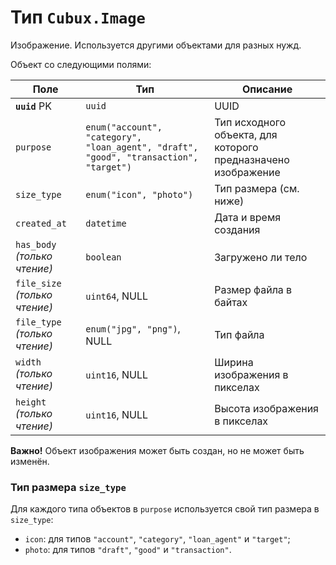 Тип `Cubux.Image`
=================

Изображение. Используется другими объектами для разных нужд.

Объект со следующими полями:

Поле | Тип | Описание
---- | --- | --------
**`uuid`** PK | `uuid`                   | UUID
`purpose` | `enum("account", "category", "loan_agent", "draft", "good", "transaction", "target")` | Тип исходного объекта, для которого предназначено изображение
`size_type` | `enum("icon", "photo")`    | Тип размера (см. ниже)
`created_at`| `datetime`                 | Дата и время создания
`has_body` _(только чтение)_ | `boolean` | Загружено ли тело
`file_size` _(только чтение)_ | `uint64`, NULL | Размер файла в байтах
`file_type` _(только чтение)_ | `enum("jpg", "png")`, NULL | Тип файла
`width` _(только чтение)_ | `uint16`, NULL | Ширина изображения в пикселах
`height` _(только чтение)_ | `uint16`, NULL | Высота изображения в пикселах

**Важно!** Объект изображения может быть создан, но не может быть
изменён.


### Тип размера `size_type`

Для каждого типа объектов в `purpose` используется свой тип размера в `size_type`:

*   `icon`: для типов `"account"`, `"category"`, `"loan_agent"` и `"target"`;
*   `photo`: для типов `"draft"`, `"good"` и `"transaction"`.
